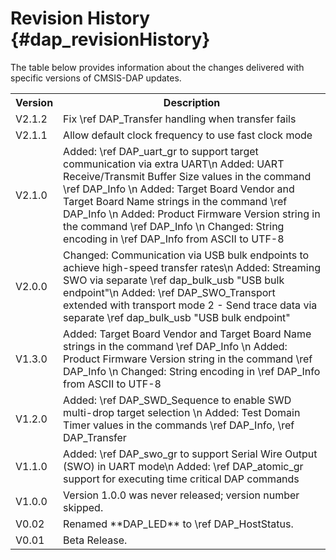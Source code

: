 # Revision History {#dap_revisionHistory}

The table below provides information about the changes delivered with specific versions of CMSIS-DAP updates.

<table class="cmtable" summary="Revision History">
    <tr>
      <th>Version</th>
      <th>Description</th>
    </tr>
    <tr>
      <td>V2.1.2</td>
      <td>
         Fix \ref DAP_Transfer handling when transfer fails
      </td>
    </tr>
    <tr>
      <td>V2.1.1</td>
      <td>
         Allow default clock frequency to use fast clock mode
      </td>
    </tr>
    <tr>
      <td>V2.1.0</td>
      <td>
         Added: \ref DAP_uart_gr to support target communication via extra UART\n
         Added: UART Receive/Transmit Buffer Size values in the command \ref DAP_Info \n
         Added: Target Board Vendor and Target Board Name strings in the command \ref DAP_Info \n
         Added: Product Firmware Version string in the command \ref DAP_Info \n
         Changed: String encoding in \ref DAP_Info from ASCII to UTF-8
      </td>
    </tr>
    <tr>
      <td>V2.0.0</td>
      <td>
         Changed: Communication via USB bulk endpoints to achieve high-speed transfer rates\n
         Added: Streaming SWO via separate \ref dap_bulk_usb "USB bulk endpoint"\n
         Added: \ref DAP_SWO_Transport extended with transport mode 2 - Send trace data via separate \ref dap_bulk_usb "USB bulk endpoint" 
      </td>
    </tr>
    <tr>
      <td>V1.3.0</td>
      <td>
         Added: Target Board Vendor and Target Board Name strings in the command \ref DAP_Info \n
         Added: Product Firmware Version string in the command \ref DAP_Info \n
         Changed: String encoding in \ref DAP_Info from ASCII to UTF-8
      </td>
    </tr>
    <tr>
      <td>V1.2.0</td>
      <td>
         Added: \ref DAP_SWD_Sequence to enable SWD multi-drop target selection \n
         Added: Test Domain Timer values in the commands \ref DAP_Info, \ref DAP_Transfer
      </td>
    </tr>
    <tr>
      <td>V1.1.0</td>
      <td>
         Added: \ref DAP_swo_gr to support Serial Wire Output (SWO) in UART mode\n
         Added: \ref DAP_atomic_gr support for executing time critical DAP commands
      </td>
    </tr>
    <tr>
      <td>V1.0.0</td>
      <td>Version 1.0.0 was never released; version number skipped.</td>
    </tr>
    <tr>
      <td>V0.02</td>
      <td>Renamed **DAP_LED** to \ref DAP_HostStatus.</td>
    </tr>
    <tr>
      <td>V0.01</td>
      <td>Beta Release.</td>
    </tr>
</table>
